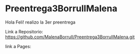 # Preentrega3BorrullMalena

Hola Feli! realizo la 3er preentrega

Link a Repositorio: https://github.com/MalenaBorrull/Preentrega3BorrullMalena.git


link a Pages: 
